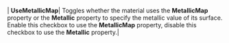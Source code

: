 | **UseMetallicMap**| Toggles whether the material uses the **MetallicMap** property or the **Metallic** property to specify the metallic value of its surface. Enable this checkbox to use the **MetallicMap** property, disable this checkbox to use the **Metallic** property.|